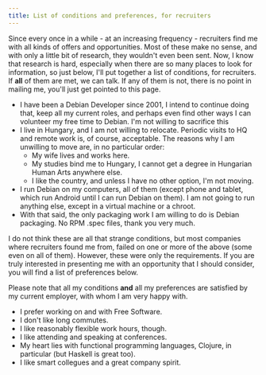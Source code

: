 ```yaml
---
title: List of conditions and preferences, for recruiters
---
```


Since every once in a while - at an increasing frequency - recruiters
find me with all kinds of offers and opportunities. Most of these make
no sense, and with only a little bit of research, they wouldn't even
been sent. Now, I know that research is hard, especially when there
are so many places to look for information, so just below, I'll put
together a list of conditions, for recruiters. If **all** of them are
met, we can talk. If any of them is not, there is no point in mailing
me, you'll just get pointed to this page.

* I have been a Debian Developer since 2001, I intend to continue
  doing that, keep all my current roles, and perhaps even find other
  ways I can volunteer my free time to Debian. I'm not willing to
  sacrifice this
* I live in Hungary, and I am not willing to relocate. Periodic visits
  to HQ and remote work is, of course, acceptable. The reasons why I
  am unwilling to move are, in no particular order:
    * My wife lives and works here.
    * My studies bind me to Hungary, I cannot get a degree in
      Hungarian Human Arts anywhere else.
    * I like the country, and unless I have no other option,
      I'm not moving.
* I run Debian on my computers, all of them (except phone and tablet,
  which run Android until I can run Debian on them). I am not going to
  run anything else, except in a virtual machine or a chroot.
* With that said, the only packaging work I am willing to do is Debian
  packaging. No RPM .spec files, thank you very much.

I do not think these are all that strange conditions, but most
companies where recruiters found me from, failed on one or more of the
above (some even on all of them). However, these were only the
requirements. If you are truly interested in presenting me with an
opportunity that I should consider, you will find a list of
preferences below.

Please note that all my conditions **and** all my preferences are
satisfied by my current employer, with whom I am very happy with.

* I prefer working on and with Free Software.
* I don't like long commutes.
* I like reasonably flexible work hours, though.
* I like attending and speaking at conferences.
* My heart lies with functional programming languages, Clojure, in
  particular (but Haskell is great too).
* I like smart collegues and a great company spirit.
